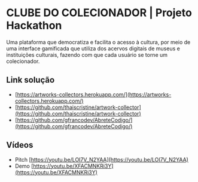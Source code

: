 # CLUBE DO COLECIONADOR | Projeto Hackathon
Uma plataforma que democratiza e facilita o acesso à cultura, por meio de uma interface gamificada que utiliza dos acervos digitais de museus e instituições culturais, fazendo com que cada usuário se torne um colecionador.

## Link solução
- [https://artworks-collectors.herokuapp.com/](https://artworks-collectors.herokuapp.com/)
- [https://github.com/thaiscristine/artwork-collector](https://github.com/thaiscristine/artwork-collector)
- [https://github.com/gfrancodev/AbreteCodigo/](https://github.com/gfrancodev/AbreteCodigo/)

## Vídeos 
- Pitch [https://youtu.be/LOI7V_N2YAA](https://youtu.be/LOI7V_N2YAA)
- Demo [https://youtu.be/XFACMNKRi3Y](https://youtu.be/XFACMNKRi3Y)
